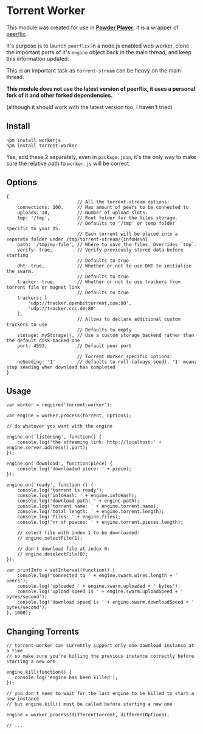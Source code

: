 # Torrent Worker
This module was created for use in [**Powder Player**](https://github.com/jaruba/PowderPlayer), it is a wrapper of [peerflix](https://github.com/mafintosh/peerflix).

It's purpose is to launch `peerflix` in a node.js enabled web worker, clone the important parts of it's `engine` object back in the main thread, and keep this information updated.

This is an important task as `torrent-stream` can be heavy on the main thread.

**This module does not use the latest version of peerflix, it uses a personal fork of it and other forked dependencies.**

(although it should work with the latest version too, I haven't tried)

## Install

```
npm install workerjs
npm install torrent-worker
```

Yes, add these 2 separately, even in `package.json`, it's the only way to make sure the relative path to `worker.js` will be correct.

## Options

```
{
                          // All the torrent-stream options:
    connections: 100,     // Max amount of peers to be connected to.
    uploads: 10,          // Number of upload slots.
    tmp: '/tmp',          // Root folder for the files storage.
                          // Defaults to '/tmp' or temp folder specific to your OS.
                          // Each torrent will be placed into a separate folder under /tmp/torrent-stream/{infoHash}
    path: '/tmp/my-file', // Where to save the files. Overrides `tmp`.
    verify: true,         // Verify previously stored data before starting
                          // Defaults to true
    dht: true,            // Whether or not to use DHT to initialize the swarm.
                          // Defaults to true
    tracker: true,        // Whether or not to use trackers from torrent file or magnet link
                          // Defaults to true
    trackers: [
        'udp://tracker.openbittorrent.com:80',
        'udp://tracker.ccc.de:80'
    ],
                          // Allows to declare additional custom trackers to use
                          // Defaults to empty
    storage: myStorage(), // Use a custom storage backend rather than the default disk-backed one
    port: 4593,           // Default peer port
    
                          // Torrent Worker specific options:
    noSeeding: '1'        // defaults to null (always seed), '1' means stop seeding when download has completed
}
```

## Usage

```
var worker = require('torrent-worker');

var engine = worker.process(torrent, options);

// do whatever you want with the engine

engine.on('listening', function() {
    console.log('the streaming link: http://localhost:' + engine.server.address().port); 
});

engine.on('download', function(piece) {
    console.log('downloaded piece: ' + piece);
});

engine.on('ready', function () {
    console.log('torrent is ready');
    console.log('infoHash: ' + engine.infoHash);
    console.log('download path: ' + engine.path);
    console.log('torrent name: ' + engine.torrent.name);
    console.log('total length: ' + engine.torrent.length);
    console.log('files: ' + engine.files);
    console.log('nr of pieces: ' + engine.torrent.pieces.length);
    
    // select file with index 1 to be downloaded:
    // engine.selectFile(1);
    
    // don't download file at index 0:
    // engine.deselectFile(0);
});

var printInfo = setInterval(function() {
    console.log('connected to ' + engine.swarm.wires.length + ' peers');
    console.log('uploaded ' + engine.swarm.uploaded + ' bytes');
    console.log('upload speed is ' + engine.swarm.uploadSpeed + ' bytes/second');
    console.log('download speed is ' + engine.swarm.downloadSpeed + ' bytes/second');
}, 1000);
```

## Changing Torrents
```
// torrent-worker can currently support only one download instance at a time
// so make sure you're killing the previous instance correctly before starting a new one

engine.kill(function() {
   console.log('engine has been killed');
});

// you don't need to wait for the last engine to be killed to start a new instance
// but engine.kill() must be called before starting a new one

engine = worker.process(differentTorrent, differentOptions);

// ...

```
